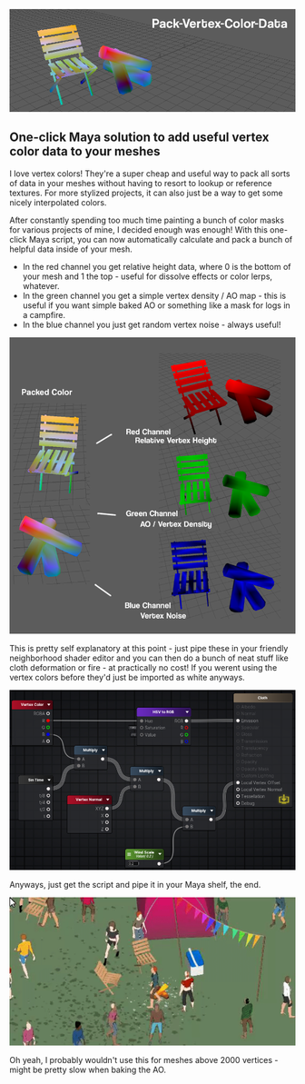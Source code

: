 ![header](images/header.png)
## One-click Maya solution to add useful vertex color data to your meshes

I love vertex colors! They're a super cheap and useful way to pack all sorts of data in your meshes without having to resort to lookup or reference textures. For more stylized projects, it can also just be a way to get some nicely interpolated colors.

After constantly spending too much time painting a bunch of color masks for various projects of mine, I decided enough was enough! With this one-click Maya script, you can now automatically calculate and pack a bunch of helpful data inside of your mesh.

- In the red channel you get relative height data, where 0 is the bottom of your mesh and 1 the top - useful for dissolve effects or color lerps, whatever.
- In the green channel you get a simple vertex density / AO map - this is useful if you want simple baked AO or something like a mask for logs in a campfire.
- In the blue channel you just get random vertex noise - always useful!

![info](images/info.png)

This is pretty self explanatory at this point - just pipe these in your friendly neighborhood shader editor and you can then do a bunch of neat stuff like cloth deformation or fire - at practically no cost! If you werent using the vertex colors before they'd just be imported as white anyways.

![example](images/example.png)

Anyways, just get the script and pipe it in your Maya shelf, the end.

![gif](images/gif.gif)

Oh yeah, I probably wouldn't use this for meshes above 2000 vertices - might be pretty slow when baking the AO.